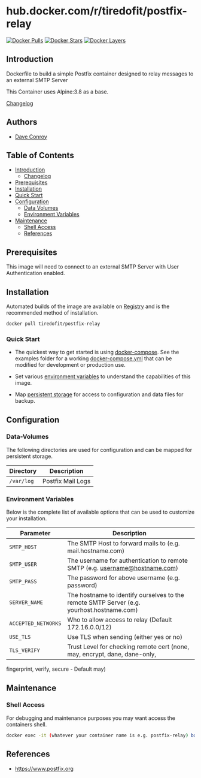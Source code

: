 # hub.docker.com/r/tiredofit/postfix-relay

[![Docker Pulls](https://img.shields.io/docker/pulls/tiredofit/postfix-relay.svg)](https://hub.docker.com/r/tiredofit/postfix-relay)
[![Docker Stars](https://img.shields.io/docker/stars/tiredofit/postfix-relay.svg)](https://hub.docker.com/r/tiredofit/postfix-relay)
[![Docker 
Layers](https://images.microbadger.com/badges/image/tiredofit/postfix-relay.svg)](https://microbadger.com/images/tiredofit/postfix-relay)


## Introduction

Dockerfile to build a simple Postfix container designed to relay messages to an external SMTP Server

This Container uses Alpine:3.8 as a base.

[Changelog](CHANGELOG.md)

## Authors

- [Dave Conroy](https://github.com/tiredofit)

## Table of Contents

- [Introduction](#introduction)
    - [Changelog](CHANGELOG.md)
- [Prerequisites](#prerequisites)
- [Installation](#installation)
- [Quick Start](#quick-start)
- [Configuration](#configuration)
    - [Data Volumes](#data-volumes)
    - [Environment Variables](#environmentvariables)   
- [Maintenance](#maintenance)
    - [Shell Access](#shell-access)
   - [References](#references)

## Prerequisites

This image will need to connect to an external SMTP Server with User Authentication enabled.


## Installation

Automated builds of the image are available on [Registry](https://hub.docker.com/r/tiredofit/postfix-relay) and is the recommended method of installation.


```bash
docker pull tiredofit/postfix-relay
```

### Quick Start

* The quickest way to get started is using [docker-compose](https://docs.docker.com/compose/). See the examples folder for a working [docker-compose.yml](examples/docker-compose.yml) that can be modified for development or production use.

* Set various [environment variables](#environment-variables) to understand the capabilities of this image.
* Map [persistent storage](#data-volumes) for access to configuration and data files for backup.

## Configuration

### Data-Volumes

The following directories are used for configuration and can be mapped for persistent storage.

| Directory | Description |
|-----------|-------------|
| `/var/log` | Postfix Mail Logs |


### Environment Variables

Below is the complete list of available options that can be used to customize your installation.

| Parameter | Description |
|-----------|-------------|
| `SMTP_HOST` | The SMTP Host to forward mails to (e.g. mail.hostname.com) |
| `SMTP_USER` | The username for authentication to remote SMTP (e.g. username@hostname.com) |
| `SMTP_PASS` | The password for above username (e.g. password) |
| `SERVER_NAME` | The hostname to identify ourselves to the remote SMTP Server (e.g. yourhost.hostname.com) |
| `ACCEPTED_NETWORKS` | Who to allow access to relay (Default 172.16.0.0/12)
| `USE_TLS` | Use TLS when sending (either yes or no)
| `TLS_VERIFY` | Trust Level for checking remote cert (none, may, encrypt, dane, dane-only, 
fingerprint, verify, secure - Default may)


## Maintenance
### Shell Access

For debugging and maintenance purposes you may want access the containers shell. 

```bash
docker exec -it (whatever your container name is e.g. postfix-relay) bash
```

## References

* https://www.postfix.org


